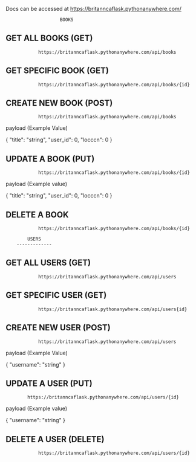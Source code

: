 Docs can be accessed at https://britanncaflask.pythonanywhere.com/

                        BOOKS
GET ALL BOOKS (GET)
--------------
                https://britanncaflask.pythonanywhere.com/api/books

GET SPECIFIC BOOK (GET)
------------------
                https://britanncaflask.pythonanywhere.com/api/books/{id}


CREATE NEW BOOK (POST)
---------------
                https://britanncaflask.pythonanywhere.com/api/books


payload (Example Value)

{
  "title": "string",
  "user_id": 0,
  "locccn": 0
}

UPDATE A BOOK (PUT)
-------------
                https://britanncaflask.pythonanywhere.com/api/books/{id}

payload (Example value)

{
  "title": "string",
  "user_id": 0,
  "locccn": 0
}

DELETE A BOOK
-------------
                https://britanncaflask.pythonanywhere.com/api/books/{id}

            USERS
        -------------
GET ALL USERS (GET)
--------------
                https://britanncaflask.pythonanywhere.com/api/users

GET SPECIFIC USER (GET)
-----------------
                https://britanncaflask.pythonanywhere.com/api/users{id}

CREATE NEW USER (POST)
---------------
                https://britanncaflask.pythonanywhere.com/api/users


payload (Example Value)

{
  "username": "string"
}

UPDATE A USER (PUT)
-------------
            https://britanncaflask.pythonanywhere.com/api/users/{id}

payload (Example value)

{
  "username": "string"
}

DELETE A USER (DELETE)
-------------
                https://britanncaflask.pythonanywhere.com/api/users/{id}
